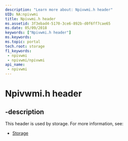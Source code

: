 ```yaml
---
description: "Learn more about: Npivwmi.h header"
UID: NA:npivwmi
title: Npivwmi.h header
ms.assetid: 3f3ebad4-5170-3ce6-892b-d0f6ff7cae65
ms.date: 05/09/2018
keywords: ["Npivwmi.h header"]
ms.keywords: 
ms.topic: portal
tech.root: storage
f1_keywords:
 - npivwmi
 - npivwmi/npivwmi
api_name:
 - npivwmi
---
```


# Npivwmi.h header


## -description

This header is used by storage. For more information, see:

- [Storage](../_storage/index.md)

